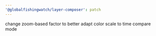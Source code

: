 ```yaml
---
'@globalfishingwatch/layer-composer': patch
---
```


change zoom-based factor to better adapt color scale to time compare mode
